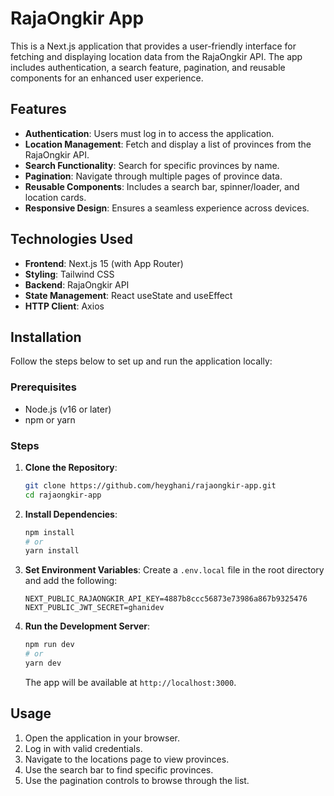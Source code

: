 # RajaOngkir App

This is a Next.js application that provides a user-friendly interface for fetching and displaying location data from the RajaOngkir API. The app includes authentication, a search feature, pagination, and reusable components for an enhanced user experience.

## Features

- **Authentication**: Users must log in to access the application.
- **Location Management**: Fetch and display a list of provinces from the RajaOngkir API.
- **Search Functionality**: Search for specific provinces by name.
- **Pagination**: Navigate through multiple pages of province data.
- **Reusable Components**: Includes a search bar, spinner/loader, and location cards.
- **Responsive Design**: Ensures a seamless experience across devices.

## Technologies Used

- **Frontend**: Next.js 15 (with App Router)
- **Styling**: Tailwind CSS
- **Backend**: RajaOngkir API
- **State Management**: React useState and useEffect
- **HTTP Client**: Axios

## Installation

Follow the steps below to set up and run the application locally:

### Prerequisites

- Node.js (v16 or later)
- npm or yarn

### Steps

1. **Clone the Repository**:
   ```bash
   git clone https://github.com/heyghani/rajaongkir-app.git
   cd rajaongkir-app
   ```

2. **Install Dependencies**:
   ```bash
   npm install
   # or
   yarn install
   ```

3. **Set Environment Variables**:
   Create a `.env.local` file in the root directory and add the following:
   ```env
   NEXT_PUBLIC_RAJAONGKIR_API_KEY=4887b8ccc56873e73986a867b9325476
   NEXT_PUBLIC_JWT_SECRET=ghanidev
   ```

4. **Run the Development Server**:
   ```bash
   npm run dev
   # or
   yarn dev
   ```
   The app will be available at `http://localhost:3000`.

## Usage

1. Open the application in your browser.
2. Log in with valid credentials.
3. Navigate to the locations page to view provinces.
4. Use the search bar to find specific provinces.
5. Use the pagination controls to browse through the list.

